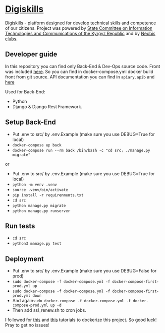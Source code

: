 # [Digiskills](https://digiskills.kg)
Digiskills - platform designed for develop technical skills and competence of our citizens. 
Project was powered by 
[State Committee on Information Technologies and Communications of the Kyrgyz Republic](https://digital.gov.kg) 
and by [Neobis clubs](https://neobis.kg).


## Developer guide
In this repository you can find only Back-End & Dev-Ops source code. 
Front was included [here](https://github.com/Aidanaaidlanova/digitalskills). 
So you can find in docker-compose.yml docker build front from git source. 
API documentation you can find in ```apiary.apib``` 
and [here](https://digiskills2.docs.apiary.io/#)

Used for Back-End:
* Python
* Django & Django Rest Framework.

## Setup Back-End
* Put .env to src/ by .env.Example (make sure you use DEBUG=True for local)
* ```docker-compose up back```
* ```docker-compose run --rm back /bin/bash -c "cd src; ./manage.py migrate"```

or 
* Put .env to src/ by .env.Example (make sure you use DEBUG=True for local)
* ```python -m venv .venv```
* ```source .venv/bin/activate```
* ```pip install -r requirenments.txt```
* ```cd src```
* ```python manage.py migrate```
* ```python manage.py runserver```

## Run tests
* ```cd src```
* ```python3 manage.py test```

## Deployment
* Put .env to src/ by .env.Example (make sure you use DEBUG=False for prod)
* ```sudo docker-compose -f docker-compose.yml -f docker-compose-first-prod.yml up ```
* ```sudo docker-compose -f docker-compose.yml -f docker-compose-first-prod.yml down ```
* And again```sudo docker-compose -f docker-compose.yml -f docker-compose-prod.yml up -d```
* Then add ssl_renew.sh to cron jobs.

I followed for [this](http://pawamoy.github.io/2018/02/01/docker-compose-django-postgres-nginx.html) 
and [this](https://www.digitalocean.com/community/tutorials/how-to-secure-a-containerized-node-js-application-with-nginx-let-s-encrypt-and-docker-compose)
tutorials to dockerize this project.
So good luck! Pray to get no issues!

